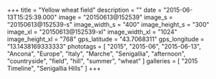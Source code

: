 +++
title = "Yellow wheat field"
description = ""
date = "2015-06-13T15:25:39.000"
image = "20150613@152539"
image_s = "20150613@152539-s"
image_width_s = "400"
image_height_s = "300"
image_xl = "20150613@152539-xl"
image_width_xl = "1024"
image_height_xl = "768"
gps_latitude = "43.7068311"
gps_longitude = "13.1438169333333"
phototags = [ "2015", "2015-06", "2015-06-13", "Ancona", "Europe", "Italy", "Marche", "Senigallia", "afternoon", "countryside", "field", "hill", "summer", "wheat" ]
galleries = [ "2015 Timeline", "Senigallia Hills" ]
+++
